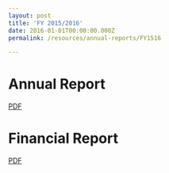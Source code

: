 ```yaml
---
layout: post
title: 'FY 2015/2016'
date: 2016-01-01T00:00:00.000Z
permalink: /resources/annual-reports/FY1516

---
```



# **Annual Report**
[PDF](/files/resources/annual-reports/Sentosa_AR_1516.pdf)


# **Financial Report**
[PDF](/files/resources/annual-reports/Sentosa_AR_1516_Financial_Report.pdf)
